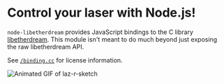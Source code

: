 # Control your laser with Node.js!

`node-libetherdream` provides JavaScript bindings to the C library [libetherdream](https://github.com/j4cbo/j4cDAC/tree/master/driver/libetherdream). This module isn't meant to do much beyond just exposing the raw libetherdream API.

See [`/binding.cc`](https://github.com/notlion/node-libetherdream/blob/master/binding.cc) for license information.

![Animated GIF of laz-r-sketch](http://farm3.staticflickr.com/2869/9666987549_4c700ae1c1_o.gif)